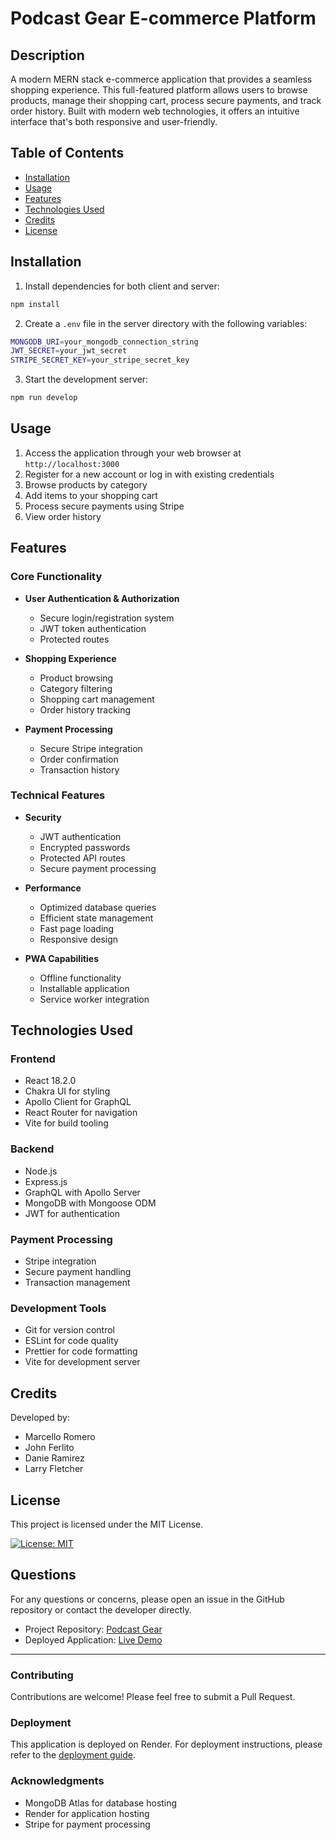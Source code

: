 # Podcast Gear E-commerce Platform

## Description
A modern MERN stack e-commerce application that provides a seamless shopping experience. This full-featured platform allows users to browse products, manage their shopping cart, process secure payments, and track order history. Built with modern web technologies, it offers an intuitive interface that's both responsive and user-friendly.

## Table of Contents
- [Installation](#installation)
- [Usage](#usage)
- [Features](#features)
- [Technologies Used](#technologies-used)
- [Credits](#credits)
- [License](#license)

## Installation

1. Install dependencies for both client and server:
```bash
npm install
```
2. Create a `.env` file in the server directory with the following variables:
```bash
MONGODB_URI=your_mongodb_connection_string
JWT_SECRET=your_jwt_secret
STRIPE_SECRET_KEY=your_stripe_secret_key
```
3. Start the development server:
```bash
npm run develop
```

## Usage
1. Access the application through your web browser at `http://localhost:3000`
2. Register for a new account or log in with existing credentials
3. Browse products by category
4. Add items to your shopping cart
5. Process secure payments using Stripe
6. View order history

## Features
### Core Functionality
- **User Authentication & Authorization**
  - Secure login/registration system
  - JWT token authentication
  - Protected routes

- **Shopping Experience**
  - Product browsing
  - Category filtering
  - Shopping cart management
  - Order history tracking

- **Payment Processing**
  - Secure Stripe integration
  - Order confirmation
  - Transaction history

### Technical Features
- **Security**
  - JWT authentication
  - Encrypted passwords
  - Protected API routes
  - Secure payment processing

- **Performance**
  - Optimized database queries
  - Efficient state management
  - Fast page loading
  - Responsive design

- **PWA Capabilities**
  - Offline functionality
  - Installable application
  - Service worker integration

## Technologies Used
### Frontend
- React 18.2.0
- Chakra UI for styling
- Apollo Client for GraphQL
- React Router for navigation
- Vite for build tooling

### Backend
- Node.js
- Express.js
- GraphQL with Apollo Server
- MongoDB with Mongoose ODM
- JWT for authentication

### Payment Processing
- Stripe integration
- Secure payment handling
- Transaction management

### Development Tools
- Git for version control
- ESLint for code quality
- Prettier for code formatting
- Vite for development server

## Credits
Developed by:
- Marcello Romero
- John Ferlito
- Danie Ramirez
- Larry Fletcher

## License
This project is licensed under the MIT License.

[![License: MIT](https://img.shields.io/badge/License-MIT-yellow.svg)](https://opensource.org/licenses/MIT)

## Questions
For any questions or concerns, please open an issue in the GitHub repository or contact the developer directly.

- Project Repository: [Podcast Gear](https://github.com/danielsantana9824/theLast/tree/main)
- Deployed Application: [Live Demo](https://thelast-w1jl.onrender.com/)

---

### Contributing
Contributions are welcome! Please feel free to submit a Pull Request.

### Deployment
This application is deployed on Render. For deployment instructions, please refer to the [deployment guide](https://coding-boot-camp.github.io/full-stack/render/deploy-mern-stack-with-render-guide).

### Acknowledgments
- MongoDB Atlas for database hosting
- Render for application hosting
- Stripe for payment processing
